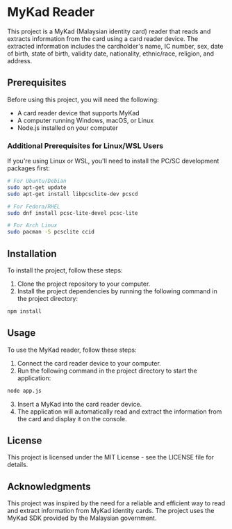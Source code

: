 # MyKad Reader

This project is a MyKad (Malaysian identity card) reader that reads and extracts information from the card using a card reader device. The extracted information includes the cardholder's name, IC number, sex, date of birth, state of birth, validity date, nationality, ethnic/race, religion, and address.

## Prerequisites

Before using this project, you will need the following:

-   A card reader device that supports MyKad
-   A computer running Windows, macOS, or Linux
-   Node.js installed on your computer

### Additional Prerequisites for Linux/WSL Users

If you're using Linux or WSL, you'll need to install the PC/SC development packages first:

```bash
# For Ubuntu/Debian
sudo apt-get update
sudo apt-get install libpcsclite-dev pcscd

# For Fedora/RHEL
sudo dnf install pcsc-lite-devel pcsc-lite

# For Arch Linux
sudo pacman -S pcsclite ccid
```

## Installation

To install the project, follow these steps:

1. Clone the project repository to your computer.
2. Install the project dependencies by running the following command in the project directory:

```bash
npm install
```

## Usage

To use the MyKad reader, follow these steps:

1. Connect the card reader device to your computer.
2. Run the following command in the project directory to start the application:

```bash
node app.js
```

3. Insert a MyKad into the card reader device.
4. The application will automatically read and extract the information from the card and display it on the console.

## License

This project is licensed under the MIT License - see the LICENSE file for details.

## Acknowledgments

This project was inspired by the need for a reliable and efficient way to read and extract information from MyKad identity cards. The project uses the MyKad SDK provided by the Malaysian government.
